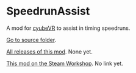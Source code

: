 # SpeedrunAssist
A mod for [cyubeVR](https://store.steampowered.com/app/619500/cyubeVR/) to assist in timing speedruns.

[Go to source folder](https://github.com/Albertbz/cyubeVR-SpeedrunAssist/tree/main/ProjectFolder/ProjectFiles/Source).

[All releases of this mod](https://github.com/Albertbz/cyubeVR-SpeedrunAssist/releases). None yet.

[This mod on the Steam Workshop](). No link yet.

